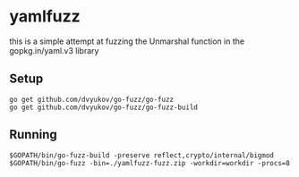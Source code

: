 # yamlfuzz

this is a simple attempt at fuzzing the Unmarshal function in the gopkg.in/yaml.v3 library

## Setup
```
go get github.com/dvyukov/go-fuzz/go-fuzz
go get github.com/dvyukov/go-fuzz/go-fuzz-build
```

## Running

```
$GOPATH/bin/go-fuzz-build -preserve reflect,crypto/internal/bigmod
$GOPATH/bin/go-fuzz -bin=./yamlfuzz-fuzz.zip -workdir=workdir -procs=8
```
